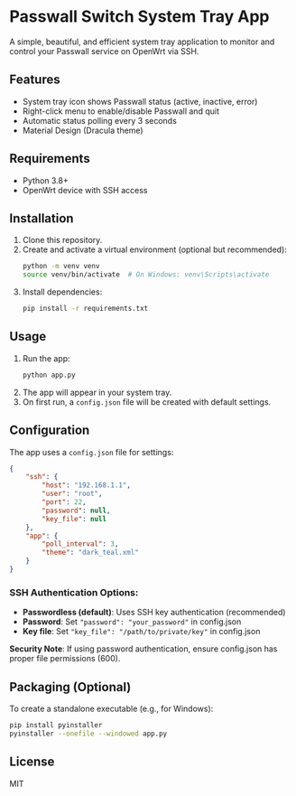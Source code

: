 # Passwall Switch System Tray App

A simple, beautiful, and efficient system tray application to monitor and control your Passwall service on OpenWrt via SSH.

## Features
- System tray icon shows Passwall status (active, inactive, error)
- Right-click menu to enable/disable Passwall and quit
- Automatic status polling every 3 seconds
- Material Design (Dracula theme)

## Requirements
- Python 3.8+
- OpenWrt device with SSH access

## Installation
1. Clone this repository.
2. Create and activate a virtual environment (optional but recommended):
   ```bash
   python -m venv venv
   source venv/bin/activate  # On Windows: venv\Scripts\activate
   ```
3. Install dependencies:
   ```bash
   pip install -r requirements.txt
   ```

## Usage
1. Run the app:
   ```bash
   python app.py
   ```
2. The app will appear in your system tray.
3. On first run, a `config.json` file will be created with default settings.

## Configuration
The app uses a `config.json` file for settings:
```json
{
    "ssh": {
        "host": "192.168.1.1",
        "user": "root",
        "port": 22,
        "password": null,
        "key_file": null
    },
    "app": {
        "poll_interval": 3,
        "theme": "dark_teal.xml"
    }
}
```

### SSH Authentication Options:
- **Passwordless (default)**: Uses SSH key authentication (recommended)
- **Password**: Set `"password": "your_password"` in config.json
- **Key file**: Set `"key_file": "/path/to/private/key"` in config.json

**Security Note**: If using password authentication, ensure config.json has proper file permissions (600).

## Packaging (Optional)
To create a standalone executable (e.g., for Windows):
```bash
pip install pyinstaller
pyinstaller --onefile --windowed app.py
```

## License
MIT 